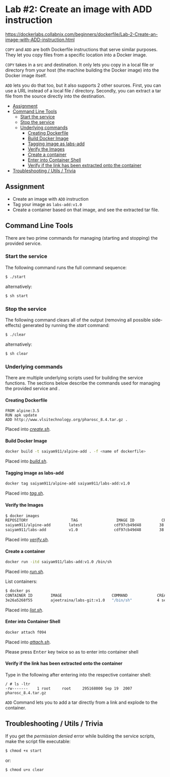 # Lab #2: Create an image with ADD instruction
https://dockerlabs.collabnix.com/beginners/dockerfile/Lab-2-Create-an-image-with-ADD-instruction.html

`COPY` and `ADD` are both Dockerfile instructions that serve similar purposes. They let you copy files from a specific location into a Docker image.

`COPY` takes in a src and destination. It only lets you copy in a local file or directory from your host (the machine building the Docker image) into the Docker image itself.

`ADD` lets you do that too, but it also supports 2 other sources. First, you can use a URL instead of a local file / directory. Secondly, you can extract a tar file from the source directly into the destination.

- [Assignment](#assignment)
- [Command Line Tools](#command-line-tools)
  - [Start the service](#start-the-service)
  - [Stop the service](#stop-the-service)
  - [Underlying commands](#underlying-commands)
    - [Creating Dockerfile](#creating-dockerfile)
    - [Build Docker Image](#build-docker-image)
    - [Tagging image as labs-add](#tagging-image-as-labs-add)
    - [Verify the Images](#verify-the-images)
    - [Create a container](#create-a-container)
    - [Enter into Container Shell](#enter-into-container-shell)
    - [Verify if the link has been extracted onto the container](#verify-if-the-link-has-been-extracted-onto-the-container)
- [Troubleshooting / Utils / Trivia](#troubleshooting--utils--trivia)

## Assignment
- Create an image with `ADD` instruction
- Tag your image as `labs-add:v1.0`
- Create a container based on that image, and see the extracted tar file.

## Command Line Tools
There are two prime commands for managing (starting and stopping) the provided service.

### Start the service
The following command runs the full command sequence:
```sh
$ ./start
```

alternatively:
```sh
$ sh start
```

### Stop the service
The following command clears all of the output (removing all possible side-effects) generated by running the *start* command:
```sh
$ ./clear
```

alternatively:
```sh
$ sh clear
```

### Underlying commands
There are multiple underlying scripts used for building the service functions. The sections below describe the commands used for managing the provided service and .

#### Creating Dockerfile
```docker
FROM alpine:3.5
RUN apk update
ADD http://www.vlsitechnology.org/pharosc_8.4.tar.gz .
```

Placed into *[create.sh](./create.sh)*.

#### Build Docker Image
```sh
docker build -t saiyam911/alpine-add . -f <name of dockerfile>
```

Placed into *[build.sh](./build.sh)*.

#### Tagging image as labs-add
```sh
docker tag saiyam911/alpine-add saiyam911/labs-add:v1.0
```

Placed into *[tag.sh](./tag.sh)*.

#### Verify the Images
```sh
$ docker images
REPOSITORY                   TAG                 IMAGE ID            CREATED             SIZE
saiyam911/alpine-add        latest              cdf97cb49d48        38 minutes ago       300MB
saiyam911/labs-add          v1.0                cdf97cb49d48        38 minutes ago       300MB
```

Placed into *[verify.sh](./verify.sh)*.

#### Create a container
```sh
docker run -itd saiyam911/labs-add:v1.0 /bin/sh
```

Placed into *[run.sh](./run.sh)*.

List containers:

```sh
$ docker ps
CONTAINER ID        IMAGE                      COMMAND             CREATED             STATUS              PORTS               NAMES
3e26a5268f55        ajeetraina/labs-git:v1.0   "/bin/sh"           4 seconds ago       Up 2 seconds                            elated_neumann
```

Placed into *[list.sh](./list.sh)*.

#### Enter into Container Shell
```sh
docker attach f094
```

Placed into *[attach.sh](./attach.sh)*.

Please press <kbd>Enter</kbd> key twice so as to enter into container shell

#### Verify if the link has been extracted onto the container
Type in the following after entering into the respective container shell:
```
/ # ls -ltr
-rw-------    1 root     root     295168000 Sep 19  2007 pharosc_8.4.tar.gz
```

`ADD` Command lets you to add a tar directly from a link and explode to the container.

## Troubleshooting / Utils / Trivia
If you get the *permission denied* error while building the service scripts, make the script file executable:
```sh
$ chmod +x start
```

or:
```
$ chmod u+x clear
```
